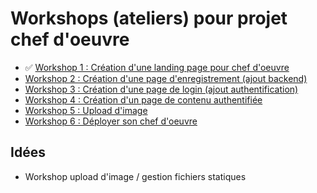 # Workshops (ateliers) pour projet chef d'oeuvre

- ✅ [Workshop 1 : Création d'une landing page pour chef d'oeuvre](1-landing-page)
- [Workshop 2 : Création d'une page d'enregistrement (ajout backend)](2-backend)
- [Workshop 3 : Création d'une page de login (ajout authentification)](3-login)
- [Workshop 4 : Création d'un page de contenu authentifiée](4-contenu)
- [Workshop 5 : Upload d'image](5-upload-image)
- [Workshop 6 : Déployer son chef d'oeuvre](6-deployment)

## Idées

- Workshop upload d'image / gestion fichiers statiques
